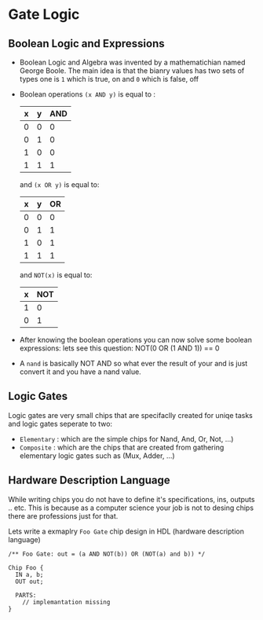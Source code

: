 # Gate Logic

## Boolean Logic and Expressions

- Boolean Logic and Algebra was invented by a mathematichian named George Boole. The main idea is that the bianry values has two sets of types one is `1` which is true, on and `0` which is false, off

- Boolean operations 
  `(x AND y)` is equal to :
  
  |x|y|AND|        
  |-|-|--|         
  |0|0|0|
  |0|1|0|
  |1|0|0|
  |1|1|1|

  and `(x OR y)` is equal to:
  
  |x|y|OR|
  |-|-|--|
  |0|0|0|
  |0|1|1|
  |1|0|1|
  |1|1|1|
  
  and `NOT(x)` is equal to:
  
  |x|NOT|
  |-|-|
  |1|0|
  |0|1|
 
- After knowing the boolean operations you can now solve some boolean expressions:
  lets see this question:   NOT(0 OR (1 AND 1)) == 0
  
- A `nand` is basically NOT AND so what ever the result of your and is just convert it and you have a nand value.
  
## Logic Gates

Logic gates are very small chips that are specifaclly created for uniqe tasks and logic gates seperate to two:

- `Elementary` : which are the simple chips for Nand, And, Or, Not, ...)
-  `Composite` : which are the chips that are created from gathering elementary logic gates such as (Mux, Adder, ...)

## Hardware Description Language 

While writing chips you do not have to define it's specifications, ins, outputs .. etc. This is because as a computer science your job is not to desing chips there are professions just for that.

Lets write a exmaplry `Foo Gate` chip design in HDL (hardware description language)
```
/** Foo Gate: out = (a AND NOT(b)) OR (NOT(a) and b)) */

Chip Foo {
  IN a, b;
  OUT out;
  
  PARTS:
    // implemantation missing
}
```
